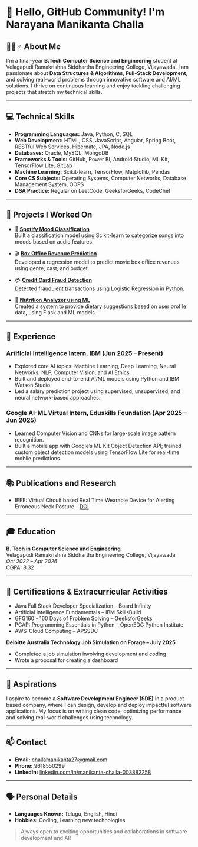 # 👋 Hello, GitHub Community! I'm Narayana Manikanta Challa

## 🙋‍♂️♂️ About Me

I'm a final-year **B.Tech Computer Science and Engineering** student at Velagapudi Ramakrishna Siddhartha Engineering College, Vijayawada. I am passionate about **Data Structures & Algorithms**, **Full-Stack Development**, and solving real-world problems through innovative software and AI/ML solutions. I thrive on continuous learning and enjoy tackling challenging projects that stretch my technical skills.

---

## 💻 Technical Skills

- **Programming Languages:** Java, Python, C, SQL
- **Web Development:** HTML, CSS, JavaScript, Angular, Spring Boot, RESTful Web Services, Hibernate, JPA, Node.js
- **Databases:** Oracle, MySQL, MongoDB
- **Frameworks & Tools:** GitHub, Power BI, Android Studio, ML Kit, TensorFlow Lite, GitLab
- **Machine Learning:** Scikit-learn, TensorFlow, Matplotlib, Pandas
- **Core CS Subjects:** Operating Systems, Computer Networks, Database Management System, OOPS
- **DSA Practice:** Regular on LeetCode, GeeksforGeeks, CodeChef

---
## 🚀 Projects I Worked On

- 🎵 [**Spotify Mood Classification**](https://github.com/Manikanta-Challa27/Spotify_Mood_Classification_using_ML.git)  
  Built a classification model using Scikit-learn to categorize songs into moods based on audio features.

- 🎬 [**Box Office Revenue Prediction**](https://github.com/Manikanta-Challa27/Box_Office_Revenue_Prediction_using_ML.git)  
  Developed a regression model to predict movie box office revenues using genre, cast, and budget.

- 💳 [**Credit Card Fraud Detection**](https://github.com/Manikanta-Challa27/Credit-Card-Fraud-Detection-using-ML.git)  
  Detected fraudulent transactions using Logistic Regression in Python.

- 🍎 [**Nutrition Analyzer using ML**](https://github.com/Manikanta-Challa27/Nutrition_Analyzer.git)  
  Created a system to provide dietary suggestions based on user profile data, using Flask and ML models.

---

## 💼 Experience

### Artificial Intelligence Intern, IBM (Jun 2025 – Present)
- Explored core AI topics: Machine Learning, Deep Learning, Neural Networks, NLP, Computer Vision, and AI Ethics.
- Built and deployed end-to-end AI/ML models using Python and IBM Watson Studio.
- Led a salary prediction project using supervised, unsupervised, and neural network-based approaches.

### Google AI-ML Virtual Intern, Eduskills Foundation (Apr 2025 – Jun 2025)
- Learned Computer Vision and CNNs for large-scale image pattern recognition.
- Built a mobile app with Google’s ML Kit Object Detection API; trained custom object detection models using TensorFlow Lite for real-time mobile predictions.

---

## 📚 Publications and Research
- IEEE: Virtual Circuit based Real Time Wearable Device for Alerting Erroneous Neck Posture – [DOI](https://ieeexplore.ieee.org/document/10797160)  

---

## 🎓 Education

**B. Tech in Computer Science and Engineering**  
Velagapudi Ramakrishna Siddhartha Engineering College, Vijayawada  
*Oct 2022 – Apr 2026*  
CGPA: 8.32

---

## 🏅 Certifications & Extracurricular Activities

- Java Full Stack Developer Specialization – Board Infinity
- Artificial Intelligence Fundamentals – IBM SkillsBuild
- GFG160 - 160 Days of Problem Solving – GeeksforGeeks
- PCAP: Programming Essentials in Python – OpenEDG Python Institute
- AWS-Cloud Computing – APSSDC

**Deloitte Australia Technology Job Simulation on Forage – July 2025**
  - Completed a job simulation involving development and coding
  - Wrote a proposal for creating a dashboard

---

## 🎯 Aspirations
I aspire to become a **Software Development Engineer (SDE)** in a product-based company, where I can design, develop and deploy impactful software applications. My focus is on writing clean code, optimizing performance and solving real-world challenges using technology.

---

## 📫 Contact

- **Email:** challamanikanta27@gmail.com
- **Phone:** 9618550299
- **LinkedIn:** [linkedin.com/in/manikanta-challa-003882258](https://www.linkedin.com/in/manikanta-challa-003882258)

---

## 🗣️ Personal Details

- **Languages Known:** Telugu, English, Hindi
- **Hobbies:** Coding, Learning new technologies

> Always open to exciting opportunities and collaborations in software development and AI!
